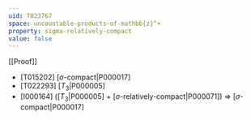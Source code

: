 ```yaml
---
uid: T023767
space: uncountable-products-of-mathbb{z}^+
property: sigma-relatively-compact
value: false
---
```

[[Proof]]

* [T015202] [$\sigma$-compact|P000017]
* [T022293] [$T_3$|P000005]
* [I000164] ([$T_3$|P000005] + [$\sigma$-relatively-compact|P000071]) => [$\sigma$-compact|P000017]

